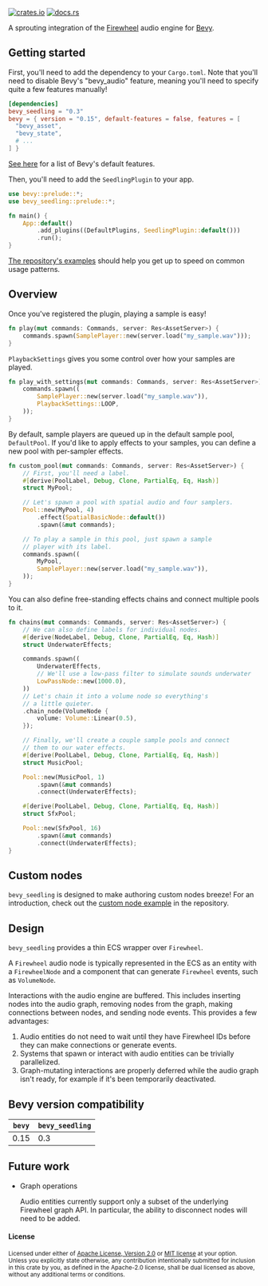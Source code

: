 [![crates.io](https://img.shields.io/crates/v/bevy_seedling)](https://crates.io/crates/bevy_seedling)
[![docs.rs](https://docs.rs/bevy_seedling/badge.svg)](https://docs.rs/bevy_seedling)

A sprouting integration of the [Firewheel](https://github.com/BillyDM/firewheel)
audio engine for [Bevy](https://bevyengine.org/).

## Getting started

First, you'll need to add the dependency to your `Cargo.toml`.
Note that you'll need to disable Bevy's "bevy_audio" feature,
meaning you'll need to specify quite a few features
manually!

```toml
[dependencies]
bevy_seedling = "0.3"
bevy = { version = "0.15", default-features = false, features = [
  "bevy_asset",
  "bevy_state",
  # ...
] }
```

[See here](https://docs.rs/crate/bevy/latest/features) for a list
of Bevy's default features.

Then, you'll need to add the `SeedlingPlugin` to your app.

```rs
use bevy::prelude::*;
use bevy_seedling::prelude::*;

fn main() {
    App::default()
        .add_plugins((DefaultPlugins, SeedlingPlugin::default()))
        .run();
}
```

[The repository's examples](https://github.com/CorvusPrudens/bevy_seedling/tree/master/examples)
should help you get up to speed on common usage patterns.

## Overview

Once you've registered the plugin, playing a sample is easy!

```rs
fn play(mut commands: Commands, server: Res<AssetServer>) {
    commands.spawn(SamplePlayer::new(server.load("my_sample.wav")));
}
```

`PlaybackSettings` gives you some
control over how your samples are played.

```rs
fn play_with_settings(mut commands: Commands, server: Res<AssetServer>) {
    commands.spawn((
        SamplePlayer::new(server.load("my_sample.wav")),
        PlaybackSettings::LOOP,
    ));
}
```

By default, sample players are queued up in the default sample pool,
`DefaultPool`. If you'd like to apply effects to your
samples, you can define a new pool with per-sampler effects.

```rs
fn custom_pool(mut commands: Commands, server: Res<AssetServer>) {
    // First, you'll need a label.
    #[derive(PoolLabel, Debug, Clone, PartialEq, Eq, Hash)]
    struct MyPool;

    // Let's spawn a pool with spatial audio and four samplers.
    Pool::new(MyPool, 4)
        .effect(SpatialBasicNode::default())
        .spawn(&mut commands);

    // To play a sample in this pool, just spawn a sample
    // player with its label.
    commands.spawn((
        MyPool,
        SamplePlayer::new(server.load("my_sample.wav")),
    ));
}
```

You can also define free-standing effects chains and
connect multiple pools to it.

```rs
fn chains(mut commands: Commands, server: Res<AssetServer>) {
    // We can also define labels for individual nodes.
    #[derive(NodeLabel, Debug, Clone, PartialEq, Eq, Hash)]
    struct UnderwaterEffects;

    commands.spawn((
        UnderwaterEffects,
        // We'll use a low-pass filter to simulate sounds underwater
        LowPassNode::new(1000.0),
    ))
    // Let's chain it into a volume node so everything's
    // a little quieter.
    .chain_node(VolumeNode {
        volume: Volume::Linear(0.5),
    });

    // Finally, we'll create a couple sample pools and connect
    // them to our water effects.
    #[derive(PoolLabel, Debug, Clone, PartialEq, Eq, Hash)]
    struct MusicPool;

    Pool::new(MusicPool, 1)
        .spawn(&mut commands)
        .connect(UnderwaterEffects);

    #[derive(PoolLabel, Debug, Clone, PartialEq, Eq, Hash)]
    struct SfxPool;

    Pool::new(SfxPool, 16)
        .spawn(&mut commands)
        .connect(UnderwaterEffects);
}
```

## Custom nodes

`bevy_seedling` is designed to make authoring custom nodes breeze!
For an introduction, check out the [custom node example](https://github.com/CorvusPrudens/bevy_seedling/blob/master/examples/custom_node.rs)
in the repository.

## Design

`bevy_seedling` provides a thin ECS wrapper over `Firewheel`.

A `Firewheel` audio node is typically represented in the ECS as
an entity with a `FirewheelNode` and a component that can generate
`Firewheel` events, such as `VolumeNode`.

Interactions with the audio engine are buffered.
This includes inserting nodes into the audio graph,
removing nodes from the graph, making connections
between nodes, and sending node events. This provides
a few advantages:

1. Audio entities do not need to wait until
   they have Firewheel IDs before they can
   make connections or generate events.
2. Systems that spawn or interact with
   audio entities can be trivially parallelized.
3. Graph-mutating interactions are properly deferred
   while the audio graph isn't ready, for example
   if it's been temporarily deactivated.

## Bevy version compatibility

| `bevy` | `bevy_seedling` |
| ------ | --------------- |
| 0.15   | 0.3             |

## Future work

- Graph operations

  Audio entities currently support only a subset of the underlying
  Firewheel graph API. In particular, the ability to disconnect nodes will
  need to be added.

#### License

<sup>
Licensed under either of <a href="LICENSE-APACHE">Apache License, Version
2.0</a> or <a href="LICENSE-MIT">MIT license</a> at your option.
</sup>

<br>

<sub>
Unless you explicitly state otherwise, any contribution intentionally submitted
for inclusion in this crate by you, as defined in the Apache-2.0 license, shall
be dual licensed as above, without any additional terms or conditions.
</sub>
